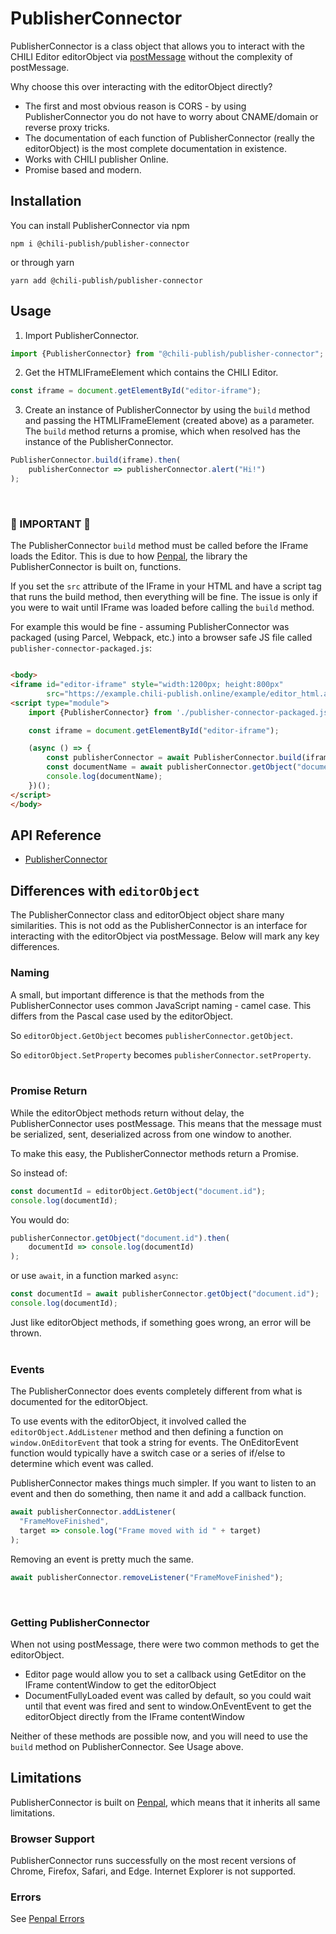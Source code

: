 # PublisherConnector

PublisherConnector is a class object that allows you to interact with the CHILI Editor editorObject via [postMessage](https://developer.mozilla.org/en-US/docs/Web/API/Window/postMessage) without
the complexity of postMessage.

Why choose this over interacting with the editorObject directly?

* The first and most obvious reason is CORS - by using PublisherConnector you do not have to worry about CNAME/domain or
  reverse proxy tricks.
* The documentation of each function of PublisherConnector (really the editorObject) is the most complete documentation in
  existence.
* Works with CHILI publisher Online.
* Promise based and modern.

## Installation

You can install PublisherConnector via npm

`npm i @chili-publish/publisher-connector`

or through yarn

`yarn add @chili-publish/publisher-connector`

## Usage

1. Import PublisherConnector.

```javascript
import {PublisherConnector} from "@chili-publish/publisher-connector";
```

2. Get the HTMLIFrameElement which contains the CHILI Editor.

```javascript
const iframe = document.getElementById("editor-iframe");
```

3. Create an instance of PublisherConnector by using the `build` method and passing the HTMLIFrameElement (created above)
   as a parameter. The `build` method returns a promise, which when resolved has the instance of the PublisherConnector.

```javascript
PublisherConnector.build(iframe).then(
    publisherConnector => publisherConnector.alert("Hi!")
);
```

<br/>

### 🚨️ IMPORTANT 🛑

The PublisherConnector `build` method must be called before the IFrame loads the Editor. This is due to
how [Penpal](https://github.com/Aaronius/penpal), the library the PublisherConnector is built on, functions.

If you set the `src` attribute of the IFrame in your HTML and have a script tag that runs the build method, then
everything will be fine. The issue is only if you were to wait until IFrame was loaded before calling the `build`
method.

For example this would be fine - assuming PublisherConnector was packaged (using Parcel, Webpack, etc.) into a browser safe JS file called `publisher-connector-packaged.js`:

```html

<body>
<iframe id="editor-iframe" style="width:1200px; height:800px"
        src="https://example.chili-publish.online/example/editor_html.aspx?doc=3d178228-a9b9-49d0-90d9-c1c8f8b67f05&apiKey=Sczs1ruhiZcaFiqg0G07gMFMq07X+SG2o8KlW8oAeZGvqoB1a0YvkbeZU1wJK15aIhANgZmhg+13NQlxpBEq7Q=="></iframe>
<script type="module">
    import {PublisherConnector} from './publisher-connector-packaged.js';

    const iframe = document.getElementById("editor-iframe");

    (async () => {
        const publisherConnector = await PublisherConnector.build(iframe);
        const documentName = await publisherConnector.getObject("document.name");
        console.log(documentName);
    })();
</script>
</body>
```

## API Reference

- [PublisherConnector](/docs/index.html)

## Differences with `editorObject`

The PublisherConnector class and editorObject object share many similarities. This is not odd as the PublisherConnector is an
interface for interacting with the editorObject via postMessage. Below will mark any key differences.

### Naming

A small, but important difference is that the methods from the PublisherConnector uses common JavaScript naming - camel
case. This differs from the Pascal case used by the editorObject.

So `editorObject.GetObject` becomes `publisherConnector.getObject`.

So `editorObject.SetProperty` becomes `publisherConnector.setProperty`.
<br/>
<br/>

### Promise Return

While the editorObject methods return without delay, the PublisherConnector uses postMessage. This means that the message
must be serialized, sent, deserialized across from one window to another.

To make this easy, the PublisherConnector methods return a Promise.

So instead of:

```javascript
const documentId = editorObject.GetObject("document.id");
console.log(documentId);
```

You would do:

```javascript
publisherConnector.getObject("document.id").then(
    documentId => console.log(documentId)
);
```

or use `await`, in a function marked `async`:

```javascript
const documentId = await publisherConnector.getObject("document.id");
console.log(documentId);
```

Just like editorObject methods, if something goes wrong, an error will be thrown.
<br/>
<br/>

### Events

The PublisherConnector does events completely different from what is documented for the editorObject.

To use events with the editorObject, it involved called the `editorObject.AddListener` method and then defining a
function on `window.OnEditorEvent` that took a string for events. The OnEditorEvent function would typically have a
switch case or a series of if/else to determine which event was called.

PublisherConnector makes things much simpler. If you want to listen to an event and then do something, then name it and add
a callback function.

```javascript
await publisherConnector.addListener(
  "FrameMoveFinished", 
  target => console.log("Frame moved with id " + target)
);
```

Removing an event is pretty much the same.

```javascript
await publisherConnector.removeListener("FrameMoveFinished");
```

<br/>

### Getting PublisherConnector

When not using postMessage, there were two common methods to get the editorObject.

* Editor page would allow you to set a callback using GetEditor on the IFrame contentWindow to get the editorObject
* DocumentFullyLoaded event was called by default, so you could wait until that event was fired and sent to
  window.OnEventEvent to get the editorObject directly from the IFrame contentWindow

Neither of these methods are possible now, and you will need to use the `build` method on PublisherConnector. See Usage
above.
<br/>

## Limitations

PublisherConnector is built on [Penpal](https://github.com/Aaronius/penpal), which means that it inherits all same
limitations.

### Browser Support

PublisherConnector runs successfully on the most recent versions of Chrome, Firefox, Safari, and Edge. Internet Explorer is
not supported.

### Errors

See [Penpal Errors](https://github.com/Aaronius/penpal#errors)
